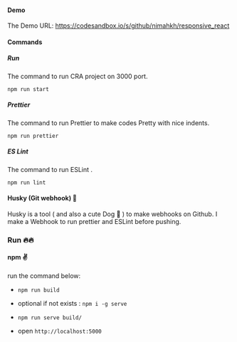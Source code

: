 #### Demo

The Demo URL:
https://codesandbox.io/s/github/nimahkh/responsive_react

#### Commands

##### Run

The command to run CRA project on 3000 port.

`npm run start`

##### Prettier

The command to run Prettier to make codes Pretty with nice indents.

`npm run prettier`

##### ES Lint

The command to run ESLint .

`npm run lint`

#### Husky (Git webhook) :dog:

Husky is a tool ( and also a cute Dog :dog: ) to make webhooks on Github.
I make a Webhook to run prettier and ESLint before pushing.

### Run :fire::fire:

#### npm :v:

run the command below:

- `npm run build`

- optional if not exists : `npm i -g serve`

- `npm run serve build/`

- open `http://localhost:5000`
